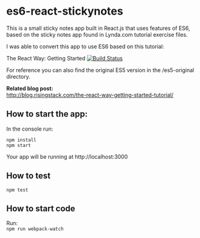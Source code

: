 # es6-react-stickynotes
This is a small sticky notes app built in React.js that uses features of ES6, based on the sticky notes app found in Lynda.com tutorial exercise files. 

I was able to convert this app to use ES6 based on this tutorial: 

The React Way: Getting Started [![Build Status](https://travis-ci.org/RisingStack/react-way-getting-started.svg?branch=master)](https://travis-ci.org/RisingStack/react-way-getting-started)

For reference you can also find the original ES5 version in the /es5-original directory.

**Related blog post:**  
http://blog.risingstack.com/the-react-way-getting-started-tutorial/

## How to start the app:
In the console run:  
```
npm install
npm start
```

Your app will be running at http://localhost:3000

## How to test
`npm test`

## How to start code
Run:  
`npm run webpack-watch`